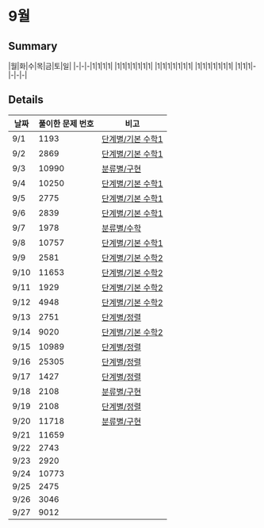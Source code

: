 # 9월
## Summary
|월|화|수|목|금|토|일|
|-|-|-|1|1|1|1|
|1|1|1|1|1|1|1|
|1|1|1|1|1|1|1|
|1|1|1|1|1|1|1|
|1|1|1|-|-|-|-|

## Details
|날짜|풀이한 문제 번호|비고|
|--|--|--|
|9/1|1193|[단계별/기본 수학1](https://www.acmicpc.net/step)|
|9/2|2869|[단계별/기본 수학1](https://www.acmicpc.net/step)|
|9/3|10990|[분류별/구현](https://www.acmicpc.net/problemset?sort=ac_desc&algo=102)|
|9/4|10250|[단계별/기본 수학1](https://www.acmicpc.net/step)|
|9/5|2775|[단계별/기본 수학1](https://www.acmicpc.net/step)|
|9/6|2839|[단계별/기본 수학1](https://www.acmicpc.net/step)|
|9/7|1978|[분류별/수학](https://www.acmicpc.net/problemset?sort=ac_desc&algo=124)|
|9/8|10757|[단계별/기본 수학1](https://www.acmicpc.net/step)|
|9/9|2581|[단계별/기본 수학2](https://www.acmicpc.net/step)|
|9/10|11653|[단계별/기본 수학2](https://www.acmicpc.net/step)|
|9/11|1929|[단계별/기본 수학2](https://www.acmicpc.net/step)|
|9/12|4948|[단계별/기본 수학2](https://www.acmicpc.net/step)|
|9/13|2751|[단계별/정렬](https://www.acmicpc.net/step)|
|9/14|9020|[단계별/기본 수학2](https://www.acmicpc.net/step)|
|9/15|10989|[단계별/정렬](https://www.acmicpc.net/step)|
|9/16|25305|[단계별/정렬](https://www.acmicpc.net/step)|
|9/17|1427|[단계별/정렬](https://www.acmicpc.net/step)|
|9/18|2108|[분류별/구현](https://www.acmicpc.net/step)|
|9/19|2108|[단계별/정렬](https://www.acmicpc.net/step)|
|9/20|11718|[분류별/구현](https://www.acmicpc.net/step)|
|9/21|11659|[](https://www.acmicpc.net/step)|
|9/22|2743|[](https://www.acmicpc.net/step)|
|9/23|2920|[](https://www.acmicpc.net/step)|
|9/24|10773|[](https://www.acmicpc.net/step)|
|9/25|2475|[](https://www.acmicpc.net/step)|
|9/26|3046|[](https://www.acmicpc.net/step)|
|9/27|9012|[](https://www.acmicpc.net/step)|